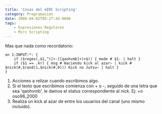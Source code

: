 ```yaml
---
title: 'Cosas del mIRC Scripting'
category: Programación
date: 2008-04-02T05:27:44-0600
tags:
    - Expresiones Regulares
    - Mirc Scripting
---
```


Mas que nada como recordatorio:

```
on 1:INPUT:*: {
    if ($regex(,$1,^([+-][qaohvmb]+)+$)) { mode # $1- | halt }
    if ($1 == .kr) { msg # Haciendo kick al azar~ | kick # $nick(#,$rand(1,$nick(#,0))) Kick no Jutsu~ | halt }
}
```

1. Acciones a relizar cuando escribimos algo.
2. Si el texto que escribimos comienza con + o -, seguido de una letra que sea &#39;qaohvmb&#39;, le damos el status correspondiente al nick. Ej: +o oso96_2000
3. Realiza un kick al azar de entre los usuarios del canal (uno mismo incluido).
